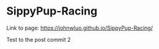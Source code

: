 # SippyPup-Racing

Link to page: https://johnwluo.github.io/SippyPup-Racing/

Test to the post commit 2